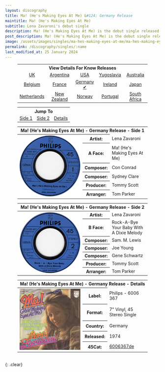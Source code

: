 ```yaml
---
layout: discography
title: Ma! (He's Making Eyes At Me) &#124; Germany Release
maintitle: Ma! (He's Making Eyes At Me)
subtitle: Lena Zavaroni's debut single
description: Ma! (He's Making Eyes At Me) is the debut single released by Lena Zavaroni.
post_description: Ma! (He's Making Eyes At Me) is the debut single released by Lena Zavaroni.
image: /assets/images/singles/ma-hes-making-eyes-at-me/ma-hes-making-eyes-at-me-germany.jpg
permalink: /discography/singles/:name
last_modified_at: 25 January 2024
---
```


<figure class="fig3">
<table style="text-align:center;">
<tr><th colspan="5">View Details For Know Releases</th></tr>
<tr><td><a href="/discography/singles/1974-01-25-ma-hes-making-eyes-at-me-uk">UK</a></td><td><a href="/discography/singles/1974-03-11-ma-hes-making-eyes-at-me-argentina">Argentina</a></td><td><a href="/discography/singles/1974-03-ma-hes-making-eyes-at-me-usa">USA</a></td><td><a href="/discography/singles/1974-03-ma-hes-making-eyes-at-me-yugoslavia">Yugoslavia</a><td><a href="/discography/singles/1974-ma-hes-making-eyes-at-me-australia">Australia</a></td></td></tr>

<tr><td><a href="/discography/singles/1974-ma-hes-making-eyes-at-me-belgium">Belgium</a></td><td><a href="/discography/singles/1974-ma-hes-making-eyes-at-me-france">France</a></td><td><a href="/discography/singles/1974-ma-hes-making-eyes-at-me-germany">Germany &#x2714;</a></td><td><a href="/discography/singles/1974-ma-hes-making-eyes-at-me-ireland">Ireland</a></td><td><a href="/discography/singles/1974-ma-hes-making-eyes-at-me-japan">Japan</a></td></tr>

<tr><td><a href="/discography/singles/1974-ma-hes-making-eyes-at-me-netherlands">Netherlands</a></td><td><a href="/discography/singles/1974-ma-hes-making-eyes-at-me-new-zealand">New Zealand</a></td><td><a href="/discography/singles/1974-ma-hes-making-eyes-at-me-norway">Norway</a></td><td><a href="/discography/singles/1974-ma-hes-making-eyes-at-me-portugal">Portugal</a></td><td><a href="/discography/singles/1974-ma-hes-making-eyes-at-me-south-africa">South Africa</a></td></tr>
</table>
</figure>

<figure class="fig3">
<table style="text-align:center;">
<tr><th colspan="3">Jump To</th></tr>
<tr><td style="width:33.33;"><a href="#infobox1">Side 1</a></td><td style="width:33.34;"><a href="#infobox2">Side 2</a></td><td style="width:33.33;"><a href="#infobox3">Details</a></td></tr>
</table>
</figure>

<figure class="fig3">
<table>
<tr id="infobox1"><th colspan="3">Ma! (He's Making Eyes At Me) - Germany Release - Side 1</th></tr>
<tr>
<th style="width:50%; vertical-align:top;" rowspan="7" class="top"><a href="/assets/images/singles/ma-hes-making-eyes-at-me/ma-hes-making-eyes-at-me-germany-side-1.jpg"><img src="/assets/images/singles/ma-hes-making-eyes-at-me/ma-hes-making-eyes-at-me-germany-side-1.jpg" class="full-width zoom-in" /></a></th>
</tr>
<tr><th style="width:15%;">Artist:</th><td>Lena Zavaroni</td></tr>
<tr><th>A Face:</th><td>Ma! (He's Making Eyes At Me)</td></tr>
<tr><th>Composer:</th><td>Con Conrad</td></tr>
<tr><th>Composer:</th><td>Sydney Clare</td></tr>
<tr><th>Producer:</th><td>Tommy Scott</td></tr>
<tr><th>Arranger:</th><td>Tom Parker</td></tr>
</table>
</figure>

<figure class="fig3">
<table>
<tr id="infobox2"><th colspan="3">Ma! (He's Making Eyes At Me) - Germany Release - Side 2</th></tr>
<tr>
<th style="width:50%; vertical-align:top;" rowspan="8" class="top"><a href="/assets/images/singles/ma-hes-making-eyes-at-me/ma-hes-making-eyes-at-me-germany-side-2.jpg"><img src="/assets/images/singles/ma-hes-making-eyes-at-me/ma-hes-making-eyes-at-me-germany-side-2.jpg" class="full-width zoom-in" /></a></th>
</tr>
<tr><th style="width:15%;">Artist:</th><td>Lena Zavaroni</td></tr>
<tr><th>B Face:</th><td>Rock-A-Bye Your Baby With A Dixie Melody</td></tr>
<tr><th>Composer:</th><td>Sam. M. Lewis</td></tr>
<tr><th>Composer:</th><td>Joe Young</td></tr>
<tr><th>Composer:</th><td>Gene Schwartz</td></tr>
<tr><th>Producer:</th><td>Tommy Scott</td></tr>
<tr><th>Arranger:</th><td>Tom Parker</td></tr>
</table>
</figure>

<figure class="fig3">
<table>
<tr id="infobox3"><th colspan="3">Ma! (He's Making Eyes At Me) - Germany Release - Details</th></tr>
<tr>
<th style="width:50%; vertical-align:top;" rowspan="6" class="top"><a href="/assets/images/singles/ma-hes-making-eyes-at-me/ma-hes-making-eyes-at-me-germany-fc.jpg"><img src="/assets/images/singles/ma-hes-making-eyes-at-me/ma-hes-making-eyes-at-me-germany-fc.jpg" class="full-width" alt="Germany front of sleeve for the single Ma! (He's Making Eyes At Me) Philips - 6006 367" /></a></th>
</tr>
<tr><th style="width:15%;">Label:</th><td>Philips - 6006 367</td></tr>
<tr><th>Format:</th><td>7" Vinyl, 45 Stereo Single</td></tr>
<tr><th>Country:</th><td>Germany</td></tr>
<tr><th>Released:</th><td>1974</td></tr>
<tr><th>45Cat:</th><td><a class="external-link" href="https://www.45cat.com/record/6006367de">6006367de</a></td></tr>
</table>
</figure>

<br />{: .clear}

